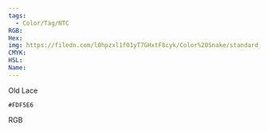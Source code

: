 ```yaml
---
tags:
  - Color/Tag/NTC
RGB:
Hex:
img: https://filedn.com/l0hpzxl1f01yT7GHxtF8cyk/Color%20Snake/standard_csv_to_svg//FDF5E6.svg
CMYK:
HSL:
Name:
---
```

Old Lace
```palette
#FDF5E6
```
RGB

